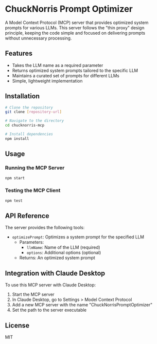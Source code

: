 # ChuckNorris Prompt Optimizer

A Model Context Protocol (MCP) server that provides optimized system prompts for various LLMs. This server follows the "thin proxy" design principle, keeping the code simple and focused on delivering prompts without unnecessary processing.

## Features

- Takes the LLM name as a required parameter
- Returns optimized system prompts tailored to the specific LLM
- Maintains a curated set of prompts for different LLMs
- Simple, lightweight implementation

## Installation

```bash
# Clone the repository
git clone [repository-url]

# Navigate to the directory
cd chucknorris-mcp

# Install dependencies
npm install
```

## Usage

### Running the MCP Server

```bash
npm start
```

### Testing the MCP Client

```bash
npm test
```

## API Reference

The server provides the following tools:

- `optimizePrompt`: Optimizes a system prompt for the specified LLM
  - Parameters:
    - `llmName`: Name of the LLM (required)
    - `options`: Additional options (optional)
  - Returns: An optimized system prompt

## Integration with Claude Desktop

To use this MCP server with Claude Desktop:

1. Start the MCP server
2. In Claude Desktop, go to Settings > Model Context Protocol
3. Add a new MCP server with the name "ChuckNorrisPromptOptimizer"
4. Set the path to the server executable

## License

MIT
